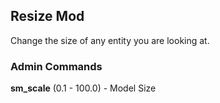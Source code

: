 Resize Mod
---
Change the size of any entity you are looking at.

### Admin Commands
**sm_scale** (0.1 - 100.0) - Model Size
